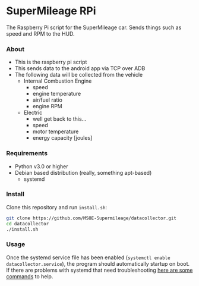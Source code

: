 # SuperMileage RPi
The Raspberry Pi script for the SuperMileage car. Sends things such as speed and RPM to the HUD.

### About
- This is the raspberry pi script
- This sends data to the android app via TCP over ADB
- The following data will be collected from the vehicle
  - Internal Combustion Engine
    - speed
    - engine temperature
    - air/fuel ratio
    - engine RPM
  - Electric
    - well get back to this...
    - speed
    - motor temperature
    - energy capacity [joules]

### Requirements
- Python v3.0 or higher
- Debian based distribution (really, something  apt-based)
  - systemd

### Install

Clone this repository and run `install.sh`:
```sh
git clone https://github.com/MSOE-Supermileage/datacollector.git
cd datacollector
./install.sh
```

### Usage

Once the systemd service file has been enabled (`systemctl enable
datacollector.service`), the program should automatically startup on boot. If
there are problems with systemd that need troubleshooting [here are some
commands](https://wiki.archlinux.org/index.php/Systemd#Using_units) to help.
